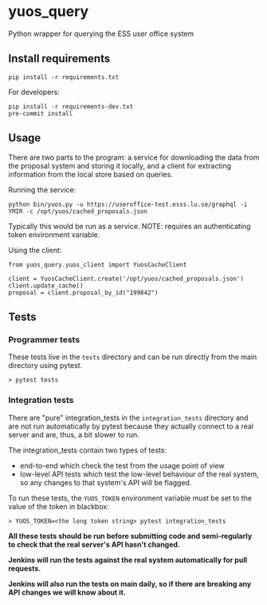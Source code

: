 # yuos_query
Python wrapper for querying the ESS user office system

## Install requirements
```
pip install -r requirements.txt
```

For developers:
```
pip install -r requirements-dev.txt
pre-commit install
```

## Usage

There are two parts to the program: a service for downloading the data from the proposal system and storing it locally,
and a client for extracting information from the local store based on queries.

Running the service:
```
python bin/yuos.py -u https://useroffice-test.esss.lu.se/graphql -i YMIR -c /opt/yuos/cached_proposals.json
```
Typically this would be run as a service.
NOTE: requires an authenticating token environment variable.

Using the client:
```
from yuos_query.yuos_client import YuosCacheClient

client = YuosCacheClient.create('/opt/yuos/cached_proposals.json')
client.update_cache()
proposal = client.proposal_by_id("199842")
```

## Tests
### Programmer tests
These tests live in the `tests` directory and can be run directly from the main directory using pytest.
```
> pytest tests
```

### Integration tests
There are "pure" integration_tests in the `integration_tests` directory and are not run automatically by pytest because
they actually connect to a real server and are, thus, a bit slower to run.

The integration_tests contain two types of tests:
- end-to-end which check the test from the usage point of view
- low-level API tests which test the low-level behaviour of the real system, so any changes to that system's
API will be flagged.

To run these tests, the `YUOS_TOKEN` environment variable must be set to the value of the token in blackbox:

```
> YUOS_TOKEN=<the long token string> pytest integration_tests
```

**All these tests should be run before submitting code and semi-regularly to check that the real server's API hasn't
changed.**

**Jenkins will run the tests against the real system automatically for pull requests.**

**Jenkins will also run the tests on main daily, so if there are breaking any API changes we will know about it.**
